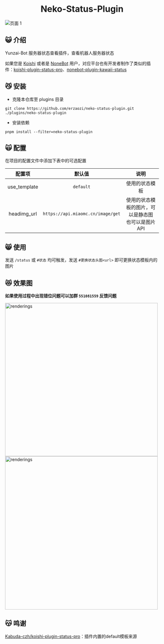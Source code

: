 <div align="center">
  
# Neko-Status-Plugin

</div>

![页面 1](https://github.com/erzaozi/neko-status-plugin/assets/61369914/14eca1b7-0a9b-47c1-8555-76479bf66b30)

## 😺 介绍

Yunzai-Bot 服务器状态查看插件，查看机器人服务器状态

如果您是 [Koishi](https://koishi.chat/) 或者是 [NoneBot](https://nonebot.dev/) 用户，对应平台也有开发者制作了类似的插件：[koishi-plugin-status-pro](https://github.com/Kabuda-czh/koishi-plugin-status-pro)、[nonebot-plugin-kawaii-status](https://github.com/KomoriDev/nonebot-plugin-kawaii-status)

## 😼 安装

- 克隆本仓库至 plugins 目录
```
git clone https://github.com/erzaozi/neko-status-plugin.git ./plugins/neko-status-plugin
```

- 安装依赖
```
pnpm install --filter=neko-status-plugin
```

## 🙀 配置

在项目的配置文件中添加下表中的可选配置

| 配置项 | 默认值 | 说明 |
| :---: | :---: | :---: |
| use_template | `default` | 使用的状态模板 |
| headimg_url | `https://api.miaomc.cn/image/get` | 使用的状态模板的图片，可以是静态图<br>也可以是图片API |

## 😸 使用

发送 `/status` 或 `#状态` 均可触发，发送 `#更换状态头图<url>` 即可更换状态模板内的图片

## 😻 效果图

**如果使用过程中出现错位问题可以加群 `551081559` 反馈问题**

<img src="https://github.com/erzaozi/neko-status-plugin/assets/61369914/6c99cbb7-16bf-4dcf-9f6b-9d99f5fac076" height="500" alt="renderings"/>
<img src="https://github.com/erzaozi/neko-status-plugin/assets/61369914/2b99c334-504c-4748-b079-21fd463eeb4c" height="500" alt="renderings"/>


## 😽 鸣谢

[Kabuda-czh/koishi-plugin-status-pro](https://github.com/Kabuda-czh/koishi-plugin-status-pro)：插件内置的default模板来源
